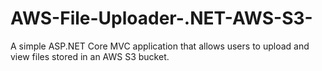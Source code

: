 # AWS-File-Uploader-.NET-AWS-S3-
A simple ASP.NET Core MVC application that allows users to upload and view files stored in an AWS S3 bucket.
